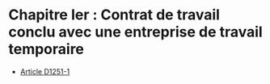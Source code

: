 # Chapitre Ier : Contrat de travail conclu  avec une entreprise de travail temporaire

* [Article D1251-1](./LEGIARTI000019668669.md)
